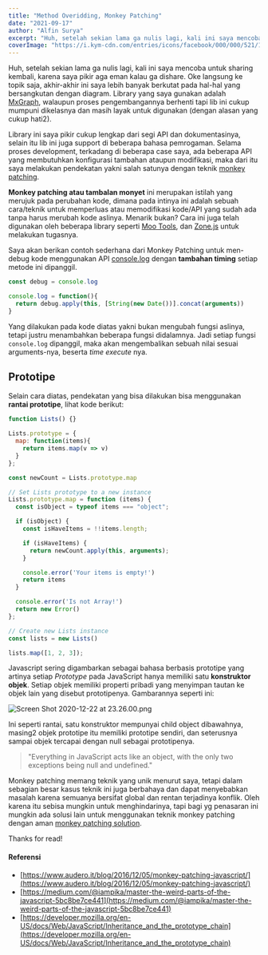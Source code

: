 ```yaml
---
title: "Method Overidding, Monkey Patching"
date: "2021-09-17"
author: "Alfin Surya"
excerpt: "Huh, setelah sekian lama ga nulis lagi, kali ini saya mencoba untuk sharing kembali, karena saya pikir aga eman kalau ga dishare. Oke langsung ke topik saja, akhir-akhir ini saya lebih banyak berkutat pada hal-hal yang bersangkutan dengan diagram. Library yang saya gunakan adalah MxGraph, walaupun proses pengembangannya berhenti tapi lib ini cukup mumpuni dikelasnya dan masih layak untuk digunakan (dengan alasan yang cukup hati2)."
coverImage: "https://i.kym-cdn.com/entries/icons/facebook/000/000/521/13809242.b4f8cba9.1200x1200o.60dc4f38b621.jpg"
---
```


Huh, setelah sekian lama ga nulis lagi, kali ini saya mencoba untuk sharing kembali, karena saya pikir aga eman kalau ga dishare. Oke langsung ke topik saja, akhir-akhir ini saya lebih banyak berkutat pada hal-hal yang bersangkutan dengan diagram. Library yang saya gunakan adalah [MxGraph](https://jgraph.github.io/mxgraph/), walaupun proses pengembangannya berhenti tapi lib ini cukup mumpuni dikelasnya dan masih layak untuk digunakan (dengan alasan yang cukup hati2). 

Library ini saya pikir cukup lengkap dari segi API dan dokumentasinya, selain itu lib ini juga support di beberapa bahasa pemrogaman. Selama proses development, terkadang di beberapa case saya, ada beberapa API yang membutuhkan konfigurasi tambahan ataupun modifikasi, maka dari itu saya melakukan pendekatan yakni salah satunya dengan teknik [monkey patching](https://en.wikipedia.org/wiki/Monkey_patch).

**Monkey patching atau tambalan monyet** ini merupakan istilah yang merujuk pada perubahan kode, dimana pada intinya ini adalah sebuah cara/teknik untuk memperluas atau memodifikasi kode/API yang sudah ada tanpa harus merubah kode aslinya. Menarik bukan? Cara ini juga telah digunakan oleh beberapa library seperti [Moo Tools](https://github.com/mootools/mootools-core), dan [Zone.js](https://medium.com/reverse-engineering-angular/angular-deep-dive-zone-js-how-does-it-monkey-patches-various-apis-9cc1c7fcc321) untuk melakukan tugasnya.

Saya akan berikan contoh sederhana dari Monkey Patching untuk men-debug kode menggunakan API [console.log](https://developer.mozilla.org/en-US/docs/Web/API/console/log) dengan **tambahan timing** setiap metode ini dipanggil. 

```js
const debug = console.log

console.log = function(){
  return debug.apply(this, [String(new Date())].concat(arguments))
}
```
Yang dilakukan pada kode diatas yakni bukan mengubah fungsi aslinya, tetapi justru menambahkan beberapa fungsi didalamnya.
Jadi setiap fungsi `console.log` dipanggil, maka akan mengembalikan sebuah nilai sesuai arguments-nya, beserta *time execute* nya. 

## Prototipe
Selain cara diatas, pendekatan yang bisa dilakukan bisa menggunakan **rantai prototipe**, lihat kode berikut:

```js
function Lists() {}

Lists.prototype = {
  map: function(items){
    return items.map(v => v)
  }
};

const newCount = Lists.prototype.map

// Set Lists prototype to a new instance 
Lists.prototype.map = function (items) {
  const isObject = typeof items === "object";

  if (isObject) {
    const isHaveItems = !!items.length;

    if (isHaveItems) {
      return newCount.apply(this, arguments);
    } 

    console.error('Your items is empty!')
    return items
  }

  console.error('Is not Array!')
  return new Error()
};

// Create new Lists instance
const lists = new Lists() 

lists.map([1, 2, 3]);
```
Javascript sering digambarkan sebagai bahasa berbasis prototipe yang artinya setiap *Prototype* pada JavaScript hanya memiliki satu **konstruktor objek**. Setiap objek memiliki properti pribadi yang menyimpan tautan ke objek lain yang disebut prototipenya. Gambarannya seperti ini:

![Screen Shot 2020-12-22 at 23.26.00.png](https://mathiasbynens.be/_img/js-engines/anchor-prototype-chain.svg)

Ini seperti rantai, satu konstruktor mempunyai child object dibawahnya, masing2 objek prototipe itu memiliki prototipe sendiri, dan seterusnya sampai objek tercapai dengan null sebagai prototipenya. 

>"Everything in JavaScript acts like an object, with the only two exceptions being null and undefined."

Monkey patching memang teknik yang unik menurut saya, tetapi dalam sebagian besar kasus teknik ini juga berbahaya dan dapat menyebabkan masalah karena semuanya bersifat global dan rentan terjadinya konflik. Oleh karena itu sebisa mungkin untuk menghindarinya, tapi bagi yg penasaran ini mungkin ada solusi lain untuk menggunakan teknik monkey patching dengan aman [monkey patching solution](https://dev.to/lionelrowe/comment/1i1k1). 

Thanks for read!

#### Referensi
- [https://www.audero.it/blog/2016/12/05/monkey-patching-javascript/](https://www.audero.it/blog/2016/12/05/monkey-patching-javascript/)
- [https://medium.com/@iampika/master-the-weird-parts-of-the-javascript-5bc8be7ce441](https://medium.com/@iampika/master-the-weird-parts-of-the-javascript-5bc8be7ce441)
- [https://developer.mozilla.org/en-US/docs/Web/JavaScript/Inheritance_and_the_prototype_chain](https://developer.mozilla.org/en-US/docs/Web/JavaScript/Inheritance_and_the_prototype_chain)